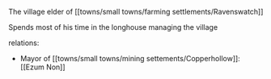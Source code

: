 The village elder of [[towns/small towns/farming settlements/Ravenswatch]]

Spends most of his time in the longhouse managing the village

relations:
- Mayor of [[towns/small towns/mining settements/Copperhollow]]: [[Ezum Non]]